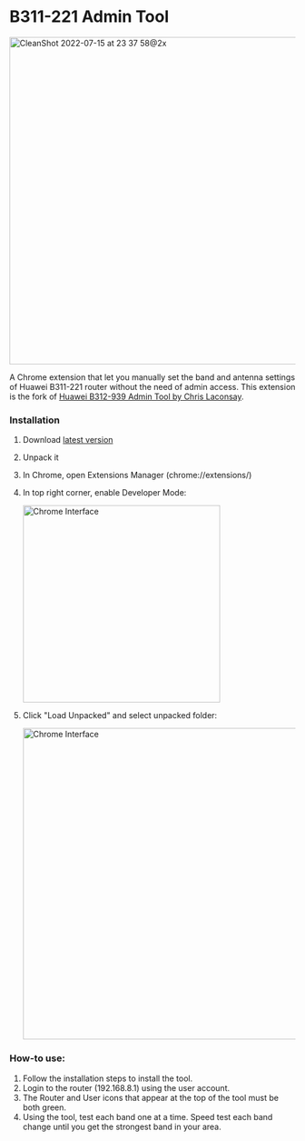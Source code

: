 # B311-221 Admin Tool

<img width="576" alt="CleanShot 2022-07-15 at 23 37 58@2x" src="https://user-images.githubusercontent.com/364877/179307082-fe1387cf-e384-49ba-89dc-93e6117af618.png">

A Chrome extension that let you manually set the band and antenna settings of Huawei B311-221 router without the need of admin access. This extension is the fork of [Huawei B312-939 Admin Tool by Chris Laconsay](https://github.com/claconsay/adminer).


### Installation
1. Download [latest version](https://github.com/Renset/b311-221-chrome-extension/archive/refs/heads/master.zip)
1. Unpack it
1. In Chrome, open Extensions Manager (chrome://extensions/)
1. In top right corner, enable Developer Mode:
    
    <img width="347" alt="Chrome Interface" src="https://user-images.githubusercontent.com/364877/178750503-ec2e4921-e5b4-4658-80e5-99cb34bf87fa.png">

1. Click "Load Unpacked" and select unpacked folder:
    
    <img width="548" alt="Chrome Interface" src="https://user-images.githubusercontent.com/364877/178160838-566fb365-05e0-47f5-a737-84f74a604335.png">

### How-to use: 
1. Follow the installation steps to install the tool.
1. Login to the router (192.168.8.1) using the user account.
1. The Router and User icons that appear at the top of the tool must be both green.
1. Using the tool, test each band one at a time. Speed test each band change until you get the strongest band in your area.
